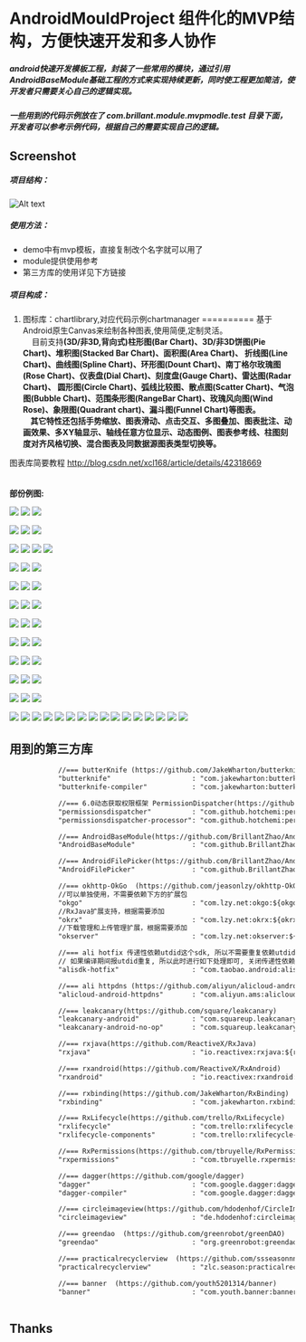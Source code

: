 # AndroidMouldProject 组件化的MVP结构，方便快速开发和多人协作

##### android快速开发模板工程，封装了一些常用的模块，通过引用AndroidBaseModule基础工程的方式来实现持续更新，同时使工程更加简洁，使开发者只需要关心自己的逻辑实现。
##### 一些用到的代码示例放在了 com.brillant.module.mvpmodle.test 目录下面，开发者可以参考示例代码，根据自己的需要实现自己的逻辑。

## Screenshot

##### 项目结构：
![Alt text](https://github.com/BrillantZhao/AndroidMouldProject2/blob/master/images/app_struct.png)

##### 使用方法：
- demo中有mvp模板，直接复制改个名字就可以用了
- module提供使用参考
- 第三方库的使用详见下方链接

##### 项目构成：
1. 图标库：chartlibrary,对应代码示例chartmanager
==========
 基于Android原生Canvas来绘制各种图表,使用简便,定制灵活。<br/>
 &nbsp;&nbsp;&nbsp;&nbsp;目前支持<b>(3D/非3D,背向式)柱形图(Bar Chart)、3D/非3D饼图(Pie Chart)、堆积图(Stacked Bar Chart)、面积图(Area Chart)、
 折线图(Line Chart)、曲线图(Spline Chart)、环形图(Dount Chart)、南丁格尔玫瑰图(Rose Chart)、仪表盘(Dial Chart)、刻度盘(Gauge Chart)、雷达图(Radar Chart)、
 圆形图(Circle Chart)、弧线比较图、散点图(Scatter Chart)、气泡图(Bubble Chart)、范围条形图(RangeBar Chart)、玫瑰风向图(Wind Rose)、象限图(Quadrant chart)、漏斗图(Funnel Chart)等图表。<br/>
 &nbsp;&nbsp;&nbsp;&nbsp;其它特性还包括手势缩放、图表滑动、点击交互、多图叠加、图表批注、动画效果、多XY轴显示、轴线任意方位显示、动态图例、图表参考线、柱图刻度对齐风格切换、混合图表及同数据源图表类型切换等。</b><br/> 
 
图表库简要教程
http://blog.csdn.net/xcl168/article/details/42318669 <br/>	
<br/>
 <b>部份例图:</b><br/> 
 
![](https://github.com/BrillantZhao/AndroidMouldProject2/tree/master/chartmanager/screens/barpiechart.png)
![](https://github.com/BrillantZhao/AndroidMouldProject2/tree/master/chartmanager/screens/area_ln_pie_chart.png)
![](https://github.com/BrillantZhao/AndroidMouldProject2/tree/master/chartmanager/screens/spinnerBarChart2.png)

![](https://github.com/BrillantZhao/AndroidMouldProject2/tree/master/chartmanager/screens/barchart_m.png)
![](https://github.com/BrillantZhao/AndroidMouldProject2/tree/master/chartmanager/screens/stackedchart.png)
![](https://github.com/BrillantZhao/AndroidMouldProject2/tree/master/chartmanager/screens/barchart2.png)

![](https://github.com/BrillantZhao/AndroidMouldProject2/tree/master/chartmanager/screens/dydialchart1.gif)
![](https://github.com/BrillantZhao/AndroidMouldProject2/tree/master/chartmanager/screens/dydialchart2.gif)
![](https://github.com/BrillantZhao/AndroidMouldProject2/tree/master/chartmanager/screens/dydialchart3.gif)
![](https://github.com/BrillantZhao/AndroidMouldProject2/tree/master/chartmanager/screens/dydialchart4.gif)

![](https://github.com/BrillantZhao/AndroidMouldProject2/tree/master/chartmanager/screens/bar3dchart.png)
![](https://github.com/BrillantZhao/AndroidMouldProject2/tree/master/chartmanager/screens/linechart.png)
![](https://github.com/BrillantZhao/AndroidMouldProject2/tree/master/chartmanager/screens/splinechart.png)

![](https://github.com/BrillantZhao/AndroidMouldProject2/tree/master/chartmanager/screens/pie3dchart.png)
![](https://github.com/BrillantZhao/AndroidMouldProject2/tree/master/chartmanager/screens/radarchart_circle.png)
![](https://github.com/BrillantZhao/AndroidMouldProject2/tree/master/chartmanager/screens/WindRoseChart.png)


![](https://github.com/BrillantZhao/AndroidMouldProject2/tree/master/chartmanager/screens/rosechart.png)
![](https://github.com/BrillantZhao/AndroidMouldProject2/tree/master/chartmanager/screens/circlechart.png)
![](https://github.com/BrillantZhao/AndroidMouldProject2/tree/master/chartmanager/screens/spinnerBarChart.png)

![](https://github.com/BrillantZhao/AndroidMouldProject2/tree/master/chartmanager/screens/gaugechart.png)
![](https://github.com/BrillantZhao/AndroidMouldProject2/tree/master/chartmanager/screens/piechart2.png)
![](https://github.com/BrillantZhao/AndroidMouldProject2/tree/master/chartmanager/screens/arclinechart.png)


![](https://github.com/BrillantZhao/AndroidMouldProject2/tree/master/chartmanager/screens/dountchart.png)
![](https://github.com/BrillantZhao/AndroidMouldProject2/tree/master/chartmanager/screens/bubblechart.png)
![](https://github.com/BrillantZhao/AndroidMouldProject2/tree/master/chartmanager/screens/scatterchart.png)

![](https://github.com/BrillantZhao/AndroidMouldProject2/tree/master/chartmanager/screens/radarchart_a.png)
![](https://github.com/BrillantZhao/AndroidMouldProject2/tree/master/chartmanager/screens/areachart2.png)
![](https://github.com/BrillantZhao/AndroidMouldProject2/tree/master/chartmanager/screens/rangebarchart.png)

![](https://github.com/BrillantZhao/AndroidMouldProject2/tree/master/chartmanager/screens/mulaxischart1.png)
![](https://github.com/BrillantZhao/AndroidMouldProject2/tree/master/chartmanager/screens/mulaxischart2.png)
![](https://github.com/BrillantZhao/AndroidMouldProject2/tree/master/chartmanager/screens/mulbarchart.png)

![](https://github.com/BrillantZhao/AndroidMouldProject2/tree/master/chartmanager/screens/QuadrantChart.png)
![](https://github.com/BrillantZhao/AndroidMouldProject2/tree/master/chartmanager/screens/lines.png)
![](https://github.com/BrillantZhao/AndroidMouldProject2/tree/master/chartmanager/screens/spinnerPieChart.png)

![](https://github.com/BrillantZhao/AndroidMouldProject2/tree/master/chartmanager/screens/barchart8.png)
![](https://github.com/BrillantZhao/AndroidMouldProject2/tree/master/chartmanager/screens/barchart9.png)
![](https://github.com/BrillantZhao/AndroidMouldProject2/tree/master/chartmanager/screens/FunnelChart_desc.png)
![](https://github.com/BrillantZhao/AndroidMouldProject2/tree/master/chartmanager/screens/FunnelChart_asc.png)
![](https://github.com/BrillantZhao/AndroidMouldProject2/tree/master/chartmanager/screens/splinechart05.png)
![](https://github.com/BrillantZhao/AndroidMouldProject2/tree/master/chartmanager/screens/splinechart6.png)
![](https://github.com/BrillantZhao/AndroidMouldProject2/tree/master/chartmanager/screens/linechart6.png)
![](https://github.com/BrillantZhao/AndroidMouldProject2/tree/master/chartmanager/screens/barchart6.png)
![](https://github.com/BrillantZhao/AndroidMouldProject2/tree/master/chartmanager/screens/barchartcloud.png)
![](https://github.com/BrillantZhao/AndroidMouldProject2/tree/master/chartmanager/screens/circlechart2.png)
![](https://github.com/BrillantZhao/AndroidMouldProject2/tree/master/chartmanager/screens/roundbarchart.png)
![](https://github.com/BrillantZhao/AndroidMouldProject2/tree/master/chartmanager/screens/roundbarchart2.png)
![](https://github.com/BrillantZhao/AndroidMouldProject2/tree/master/chartmanager/screens/areachart3.png)
![](https://github.com/BrillantZhao/AndroidMouldProject2/tree/master/chartmanager/screens/funnelchart2.png)
![](https://github.com/BrillantZhao/AndroidMouldProject2/tree/master/chartmanager/screens/barchart_hh.png)
![](https://github.com/BrillantZhao/AndroidMouldProject2/tree/master/chartmanager/screens/barchart_hhh.png)

## 用到的第三方库

```xml
            //=== butterKnife (https://github.com/JakeWharton/butterknife)
            "butterknife"                    : "com.jakewharton:butterknife:${butterKnifeVersion}",
            "butterknife-compiler"           : "com.jakewharton:butterknife-compiler:${butterKnifeVersion}",

            //=== 6.0动态获取权限框架 PermissionDispatcher(https://github.com/hotchemi/PermissionsDispatcher)
            "permissionsdispatcher"          : "com.github.hotchemi:permissionsdispatcher:${permissionsdispatcherVersion}",
            "permissionsdispatcher-processor": "com.github.hotchemi:permissionsdispatcher-processor:${permissionsdispatcherVersion}",

            //=== AndroidBaseModule(https://github.com/BrillantZhao/AndroidBaseModule)
            "AndroidBaseModule"              : "com.github.BrillantZhao:AndroidBaseModule:${AndroidBaseModuleVersion}",

            //=== AndroidFilePicker(https://github.com/BrillantZhao/AndroidFilePicker)
            "AndroidFilePicker"              : "com.github.BrillantZhao:AndroidFilePicker:${AndroidFilePickerVersion}",

            //=== okhttp-OkGo  (https://github.com/jeasonlzy/okhttp-OkGo)
            //可以单独使用，不需要依赖下方的扩展包
            "okgo"                           : "com.lzy.net:okgo:${okgoVersion}",
            //RxJava扩展支持，根据需要添加
            "okrx"                           : "com.lzy.net:okrx:${okrxVersion}",
            //下载管理和上传管理扩展，根据需要添加
            "okserver"                       : "com.lzy.net:okserver:${okserverVersion}",

            //=== ali hotfix 传递性依赖utdid这个sdk, 所以不需要重复依赖utdid.但是另一方面其它阿里系SDK也可能依赖了utdid这个SDK,
            // 如果编译期间报utdid重复, 所以此时进行如下处理即可, 关闭传递性依赖
            "alisdk-hotfix"                  : "com.taobao.android:alisdk-hotfix:${alisdkHotfixVersion}",

            //=== ali httpdns (https://github.com/aliyun/alicloud-android-demo)
            "alicloud-android-httpdns"       : "com.aliyun.ams:alicloud-android-httpdns:${alicloudAndroidHttpdnsVersion}",

            //=== leakcanary(https://github.com/square/leakcanary)
            "leakcanary-android"             : "com.squareup.leakcanary:leakcanary-android:${leakcanaryVersion}",
            "leakcanary-android-no-op"       : "com.squareup.leakcanary:leakcanary-android-no-op:${leakcanaryVersion}",

            //=== rxjava(https://github.com/ReactiveX/RxJava)
            "rxjava"                         : "io.reactivex:rxjava:${rxjavaVersion}",

            //=== rxandroid(https://github.com/ReactiveX/RxAndroid)
            "rxandroid"                      : "io.reactivex:rxandroid:${rxandroidVersion}",

            //=== rxbinding(https://github.com/JakeWharton/RxBinding)
            "rxbinding"                      : "com.jakewharton.rxbinding:rxbinding:${rxbindingVersion}",

            //=== RxLifecycle(https://github.com/trello/RxLifecycle)
            "rxlifecycle"                    : "com.trello:rxlifecycle:${rxlifecycleVersion}",
            "rxlifecycle-components"         : "com.trello:rxlifecycle-components:${rxlifecycleComponentsVersion}",

            //=== RxPermissions(https://github.com/tbruyelle/RxPermissions)
            "rxpermissions"                  : "com.tbruyelle.rxpermissions:rxpermissions:${rxpermissionsVersion}",

            //=== dagger(https://github.com/google/dagger)
            "dagger"                         : "com.google.dagger:dagger:${daggerVersion}",
            "dagger-compiler"                : "com.google.dagger:dagger-compiler:${daggerVersion}",

            //=== circleimageview(https://github.com/hdodenhof/CircleImageView)
            "circleimageview"                : "de.hdodenhof:circleimageview:${circleimageviewVersion}",

            //=== greendao  (https://github.com/greenrobot/greenDAO)
            "greendao"                       : "org.greenrobot:greendao:${greendaoVersion}",

            //=== practicalrecyclerview  (https://github.com/ssseasonnn/PracticalRecyclerView)
            "practicalrecyclerview"          : "zlc.season:practicalrecyclerview:${practicalrecyclerviewVersion}",

            //=== banner  (https://github.com/youth5201314/banner)
            "banner"                         : "com.youth.banner:banner:${bannerVersion}"
	
```

Thanks
---


